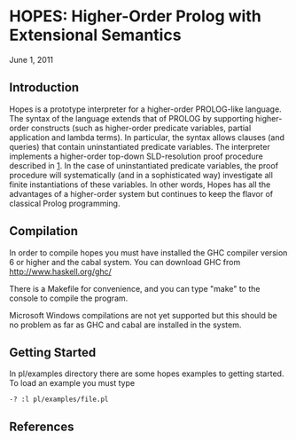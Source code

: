 # HOPES: Higher-Order Prolog with Extensional Semantics

June 1, 2011

## Introduction

Hopes is a prototype interpreter for a higher-order PROLOG-like
language. The syntax of the language extends that of PROLOG by
supporting higher-order constructs (such as higher-order predicate
variables, partial application and lambda terms). In particular,
the syntax allows clauses (and queries) that contain uninstantiated
predicate variables. The interpreter implements a higher-order
top-down SLD-resolution proof procedure described in [1]. In the
case of uninstantiated predicate variables, the proof procedure
will systematically (and in a sophisticated way) investigate all
finite instantiations of these variables. In other words, Hopes
has all the advantages of a higher-order system but continues
to keep the flavor of classical Prolog programming.

## Compilation

In order to compile hopes you must have installed the GHC compiler
version 6 or higher and the cabal system. You can download GHC from
http://www.haskell.org/ghc/

There is a Makefile for convenience, and you can type "make" to
the console to compile the program.

Microsoft Windows compilations are not yet supported but this should
be no problem as far as GHC and cabal are installed in the system.


## Getting Started

In pl/examples directory there are some hopes examples to getting
started. To load an example you must type

    -? :l pl/examples/file.pl


## References

[1]: http://www.springerlink.com/content/f127ru366p77vux3/ "Extensional Higher-Order Logic Programming, Angelos Charalambidis, Konstantinos Handjopoulos, Panos Rondogiannis, William W. Wadge, Logics in Artificial Intelligence, Lecture Notes in Computer Science 2010"
